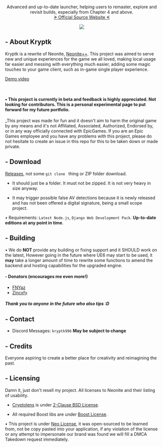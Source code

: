 <!-- PROJECT LOGO -->
<br />
<p align="center">
  <a href="https://github.com/NeoniteDev/NeonitePP">
  </a>

  <p align="center">
    Advanced and up-to-date launcher, helping users to remaster, explore and revisit builds, especially from Chapter 4 and above.
	<br />
	<a href="https://www.neonite.net/">ᗒ Official Source Website ᗕ</a>
  </p>

  <p align="center">
  <img src="https://i.postimg.cc/wBKFzkjB/Kryptk-Loader.png"></img>
  </p>
</p>

<!-- ABOUT Krpytk -->
## - About Kryptk

Kryptk is a rewrite of Neonite, [Neonite++](https://github.com/NeoniteDev/NeonitePP). This project was aimed to serve new and unique experiences for the game we all loved, making local usage far easier and messing with everything much easier, adding some magic touches to your game client, such as in-game single player experience.

[Demo video](https://github.com/Kryptk996/KryptkClient/blob/main/17_21-01-03-2025.mp4)

<br>

#### • This project is currently in beta and feedback is highly appreciated. Not looking for contributors. This is a personal experimental page to put forward for my future portfolio.

_This project was made for fun and it doesn't aim to harm the original game by any means and it's not Affiliated, Associated, Authorized, Endorsed by, or in any way officially connected with EpicGames. If you are an Epic Games employee and you have any problems with this project, please do not hesitate to create an issue in this repo for this to be taken down or made private.

<!-- Download info -->
## - Download

[Releases](https://github.com/Kryptk996/KryptkClient/releases), not some `git clone ` thing or ZIP folder download.

- It should just be a folder. It must not be zipped. It is not very heavy in size anyway.

- It may trigger possible false AV detections because it is newly released and has not been offered a digital signature, being a small scope project.

• Requirements: `Latest Node.js`, `Django Web Development Pack`. **Up-to-date editions at any point in time**.

<!-- BUILDING -->
## - Building
• We do **NOT** provide any building or fixing support and it SHOULD work on the latest, However going in the future where UE6 may start to be used, it **may** take a longer amount of time to rewrite some functions to amend the backend and hosting capabilities for the upgraded engine.

#### - Donators (encourages me even more!)

- [FNYaz](https://www.youtube.com/@FNyaz)
- [Zincxfy](https://www.youtube.com/@SNZincxfy)

##### Thank you to anyone in the future who also tips :D

<!-- CONTACT -->
##  - Contact

- Discord Messages: `kryptk996` **May be subject to change**


<!-- CREDITS -->
## - Credits

Everyone aspiring to create a better place for creativity and reimagining the past.


<!-- Licensing -->
## - Licensing

Damn it, just don't resell my project. All licenses to Neonite and their listing of usability.
- [Cryptolens](https://github.com/Cryptolens/cryptolens-cpp) is under [2-Clause BSD License](https://opensource.org/licenses/BSD-2-Clause).

- All required Boost libs are under [Boost License](https://www.boost.org/users/license.html).

• This project is under [Neo License](https://github.com/NeoniteDev/NeoniteV2/blob/main/LICENSE), it was open-sourced to be learned from, not be copy pasted into your application, if any violation of the license or any attempt to impersonate our brand was found we will fill a DMCA Takedown request immediately.
